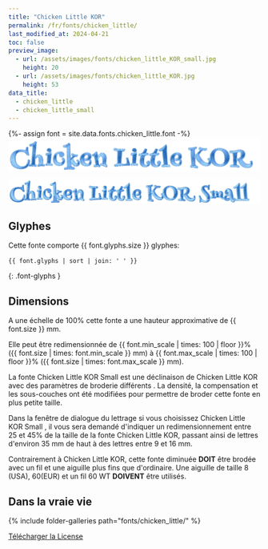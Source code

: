 ```yaml
---
title: "Chicken Little KOR"
permalink: /fr/fonts/chicken_little/
last_modified_at: 2024-04-21
toc: false
preview_image:
  - url: /assets/images/fonts/chicken_little_KOR_small.jpg
    height: 20
  - url: /assets/images/fonts/chicken_little_KOR.jpg
    height: 53
data_title:
  - chicken_little
  - chicken_little_small
---
```

{%- assign font = site.data.fonts.chicken_little.font -%}
![Chicken Little KOR](/assets/images/fonts/chicken_little_KOR.jpg)

![Chicken Little](/assets/images/fonts/chicken_little_KOR_small.jpg)

## Glyphes
Cette fonte comporte  {{ font.glyphs.size }} glyphes:

```
{{ font.glyphs | sort | join: ' ' }}
```
{: .font-glyphs }

## Dimensions

A une échelle de  100% cette fonte a une hauteur approximative de  {{ font.size }} mm. 

Elle peut être redimensionnée  de {{ font.min_scale | times: 100 | floor }}% ({{ font.size | times: font.min_scale }} mm)
à {{ font.max_scale | times: 100 | floor }}% ({{ font.size | times: font.max_scale }} mm).


La fonte Chicken Little KOR  Small est une déclinaison de Chicken Little KOR avec des paramètres de broderie différents . 
La densité, la compensation et les sous-couches ont été modifiées pour permettre de broder cette fonte en plus petite taille.

Dans la fenêtre de dialogue du lettrage si vous choisissez Chicken Little KOR Small , 
il vous sera demandé d'indiquer un redimensionnement entre 25 et 45% de la taille de la fonte Chicken Little KOR, 
passant ainsi de lettres d'environ 35 mm de haut à des lettres entre 9 et 16 mm.

Contrairement à Chicken Little KOR, cette fonte diminuée **DOIT** être brodée avec un fil et une aiguille plus fins que d'ordinaire. Une aiguille de taille 8 (USA), 60(EUR) et un fil 60 WT **DOIVENT** être utilisés.



## Dans la vraie vie

{% include folder-galleries path="fonts/chicken_little/" %}

[Télécharger la License](https://github.com/inkstitch/inkstitch/tree/main/fonts/chicken_little/LICENSE)
